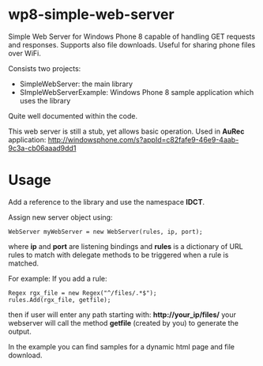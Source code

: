 wp8-simple-web-server
=====================

Simple Web Server for Windows Phone 8 capable of handling GET requests and responses. Supports also file downloads. Useful for sharing phone files over WiFi.

Consists two projects:

- SimpleWebServer: the main library
- SImpleWebServerExample: Windows Phone 8 sample application which uses the library

Quite well documented within the code.

This web server is still a stub, yet allows basic operation. Used in **AuRec** application:
http://windowsphone.com/s?appId=c82fafe9-46e9-4aab-9c3a-cb06aaad9dd1

Usage
=====

Add a reference to the library and use the namespace **IDCT**.

Assign new server object using:

    WebServer myWebServer = new WebServer(rules, ip, port); 
    
where **ip** and **port** are listening bindings and **rules** is a dictionary of URL rules to match with delegate methods to be triggered when a rule is matched.

For example:
If you add a rule:

    Regex rgx_file = new Regex("^/files/.*$");
    rules.Add(rgx_file, getfile);
    
then if user will enter any path starting with:
**http://your_ip/files/**
your webserver will call the method **getfile** (created by you) to generate the output.

In the example you can find samples for a dynamic html page and file download.